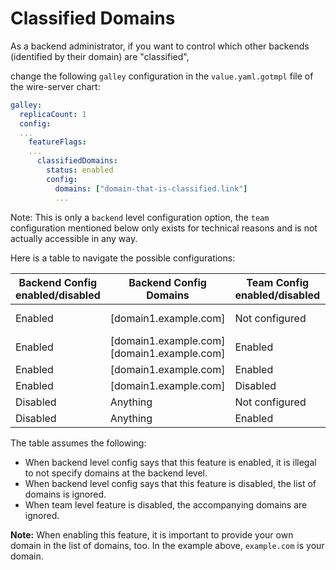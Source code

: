 # Classified Domains

As a backend administrator, if you want to control which other backends (identified by their domain) are "classified",

change the following `galley` configuration in the `value.yaml.gotmpl` file of the wire-server chart:

```yaml
galley:
  replicaCount: 1
  config:
  ...
    featureFlags:
    ...
      classifiedDomains:
        status: enabled
        config:
          domains: ["domain-that-is-classified.link"]
          ...
```
Note: This is only a `backend` level configuration option, the `team` configuration mentioned below only exists for technical reasons and is not actually accessible in any way.

Here is a table to navigate the possible configurations:

| Backend Config enabled/disabled | Backend Config Domains                         | Team Config enabled/disabled | Team Config Domains     | User's view                      |
| ------------------------------- | ---------------------------------------------- | ---------------------------- | ----------------------- | -------------------------------- |
| Enabled                         | \[domain1.example.com\]                        | Not configured               | Not configured          | Enabled, \[domain1.example.com\] |
| Enabled                         | \[domain1.example.com\]\[domain1.example.com\] | Enabled                      | Not configured          | Enabled, \[domain1.example.com\] |
| Enabled                         | \[domain1.example.com\]                        | Enabled                      | \[domain2.example.com\] | Enabled, Undefined               |
| Enabled                         | \[domain1.example.com\]                        | Disabled                     | Anything                | Undefined                        |
| Disabled                        | Anything                                       | Not configured               | Not configured          | Disabled, no domains             |
| Disabled                        | Anything                                       | Enabled                      | \[domain2.example.com\] | Undefined                        |

The table assumes the following:

- When backend level config says that this feature is enabled, it is illegal to not specify domains at the backend level.
- When backend level config says that this feature is disabled, the list of domains is ignored.
- When team level feature is disabled, the accompanying domains are ignored.

**Note:** When enabling this feature, it is important to provide your own domain in the list of domains, too. In the example above, `example.com` is your domain.
